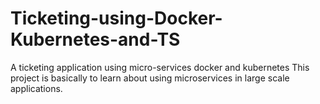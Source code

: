 # Ticketing-using-Docker-Kubernetes-and-TS
A ticketing application using micro-services docker and kubernetes
This project is basically to learn about using microservices in large scale applications.
